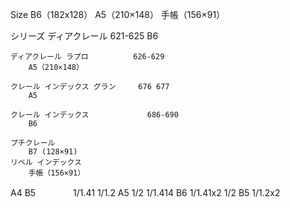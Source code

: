 Size
    B6（182x128）
    A5（210×148）
    手帳（156×91）

シリーズ
    ディアクレール                 621-625
        B6

    ディアクレール ラプロ          626-629
        A5（210×148）

    クレール インデックス グラン     676 677
        A5

    クレール インデックス             686-690
        B6

    プチクレール  
        B7 (128×91)
    リベル インデックス
        手帳（156×91）



A4
B5　　　　   1/1.41               1/1.2
A5          1/2                  1/1.414
B6          1/1.41x2   1/2 B5    1/1.2x2